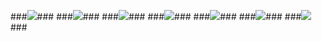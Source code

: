 ###![](https://github.com/hanshihao/quantum-mechanics2014301020016/blob/master/P61111-001310.jpg)###
###![](https://github.com/hanshihao/quantum-mechanics2014301020016/blob/master/P61111-001328.jpg)###
###![](https://github.com/hanshihao/quantum-mechanics2014301020016/blob/master/P61111-001340.jpg)###
###![](https://github.com/hanshihao/quantum-mechanics2014301020016/blob/master/P61111-001417.jpg)###
###![](https://github.com/hanshihao/quantum-mechanics2014301020016/blob/master/P61111-001429.jpg)###
###![](https://github.com/hanshihao/quantum-mechanics2014301020016/blob/master/P61111-001451.jpg)###
###![](https://github.com/hanshihao/quantum-mechanics2014301020016/blob/master/P61111-001500.jpg)###
